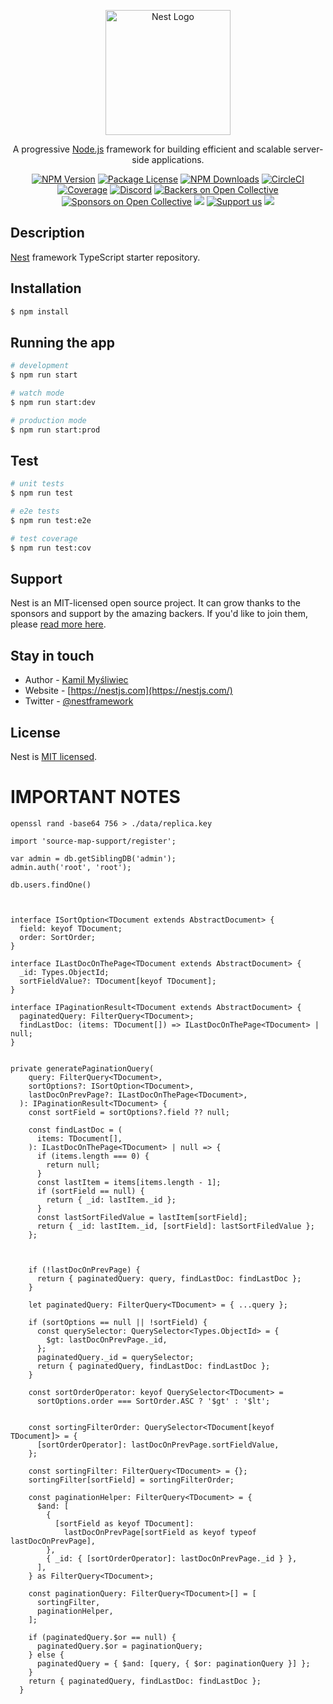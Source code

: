 <p align="center">
  <a href="http://nestjs.com/" target="blank"><img src="https://nestjs.com/img/logo-small.svg" width="200" alt="Nest Logo" /></a>
</p>

[circleci-image]: https://img.shields.io/circleci/build/github/nestjs/nest/master?token=abc123def456
[circleci-url]: https://circleci.com/gh/nestjs/nest

  <p align="center">A progressive <a href="http://nodejs.org" target="_blank">Node.js</a> framework for building efficient and scalable server-side applications.</p>
    <p align="center">
<a href="https://www.npmjs.com/~nestjscore" target="_blank"><img src="https://img.shields.io/npm/v/@nestjs/core.svg" alt="NPM Version" /></a>
<a href="https://www.npmjs.com/~nestjscore" target="_blank"><img src="https://img.shields.io/npm/l/@nestjs/core.svg" alt="Package License" /></a>
<a href="https://www.npmjs.com/~nestjscore" target="_blank"><img src="https://img.shields.io/npm/dm/@nestjs/common.svg" alt="NPM Downloads" /></a>
<a href="https://circleci.com/gh/nestjs/nest" target="_blank"><img src="https://img.shields.io/circleci/build/github/nestjs/nest/master" alt="CircleCI" /></a>
<a href="https://coveralls.io/github/nestjs/nest?branch=master" target="_blank"><img src="https://coveralls.io/repos/github/nestjs/nest/badge.svg?branch=master#9" alt="Coverage" /></a>
<a href="https://discord.gg/G7Qnnhy" target="_blank"><img src="https://img.shields.io/badge/discord-online-brightgreen.svg" alt="Discord"/></a>
<a href="https://opencollective.com/nest#backer" target="_blank"><img src="https://opencollective.com/nest/backers/badge.svg" alt="Backers on Open Collective" /></a>
<a href="https://opencollective.com/nest#sponsor" target="_blank"><img src="https://opencollective.com/nest/sponsors/badge.svg" alt="Sponsors on Open Collective" /></a>
  <a href="https://paypal.me/kamilmysliwiec" target="_blank"><img src="https://img.shields.io/badge/Donate-PayPal-ff3f59.svg"/></a>
    <a href="https://opencollective.com/nest#sponsor"  target="_blank"><img src="https://img.shields.io/badge/Support%20us-Open%20Collective-41B883.svg" alt="Support us"></a>
  <a href="https://twitter.com/nestframework" target="_blank"><img src="https://img.shields.io/twitter/follow/nestframework.svg?style=social&label=Follow"></a>
</p>
  <!--[![Backers on Open Collective](https://opencollective.com/nest/backers/badge.svg)](https://opencollective.com/nest#backer)
  [![Sponsors on Open Collective](https://opencollective.com/nest/sponsors/badge.svg)](https://opencollective.com/nest#sponsor)-->

## Description

[Nest](https://github.com/nestjs/nest) framework TypeScript starter repository.

## Installation

```bash
$ npm install
```

## Running the app

```bash
# development
$ npm run start

# watch mode
$ npm run start:dev

# production mode
$ npm run start:prod
```

## Test

```bash
# unit tests
$ npm run test

# e2e tests
$ npm run test:e2e

# test coverage
$ npm run test:cov
```

## Support

Nest is an MIT-licensed open source project. It can grow thanks to the sponsors and support by the amazing backers. If you'd like to join them, please [read more here](https://docs.nestjs.com/support).

## Stay in touch

- Author - [Kamil Myśliwiec](https://kamilmysliwiec.com)
- Website - [https://nestjs.com](https://nestjs.com/)
- Twitter - [@nestframework](https://twitter.com/nestframework)

## License

Nest is [MIT licensed](LICENSE).



# IMPORTANT NOTES
`openssl rand -base64 756 > ./data/replica.key`

`import 'source-map-support/register';`

```
var admin = db.getSiblingDB('admin');
admin.auth('root', 'root');
```

```
db.users.findOne()
```



```


interface ISortOption<TDocument extends AbstractDocument> {
  field: keyof TDocument;
  order: SortOrder;
}

interface ILastDocOnThePage<TDocument extends AbstractDocument> {
  _id: Types.ObjectId;
  sortFieldValue?: TDocument[keyof TDocument];
}

interface IPaginationResult<TDocument extends AbstractDocument> {
  paginatedQuery: FilterQuery<TDocument>;
  findLastDoc: (items: TDocument[]) => ILastDocOnThePage<TDocument> | null;
}


private generatePaginationQuery(
    query: FilterQuery<TDocument>,
    sortOptions?: ISortOption<TDocument>,
    lastDocOnPrevPage?: ILastDocOnThePage<TDocument>,
  ): IPaginationResult<TDocument> {
    const sortField = sortOptions?.field ?? null;

    const findLastDoc = (
      items: TDocument[],
    ): ILastDocOnThePage<TDocument> | null => {
      if (items.length === 0) {
        return null;
      }
      const lastItem = items[items.length - 1];
      if (sortField == null) {
        return { _id: lastItem._id };
      }
      const lastSortFiledValue = lastItem[sortField];
      return { _id: lastItem._id, [sortField]: lastSortFiledValue };
    };



    if (!lastDocOnPrevPage) {
      return { paginatedQuery: query, findLastDoc: findLastDoc };
    }

    let paginatedQuery: FilterQuery<TDocument> = { ...query };

    if (sortOptions == null || !sortField) {
      const querySelector: QuerySelector<Types.ObjectId> = {
        $gt: lastDocOnPrevPage._id,
      };
      paginatedQuery._id = querySelector;
      return { paginatedQuery, findLastDoc: findLastDoc };
    }

    const sortOrderOperator: keyof QuerySelector<TDocument> =
      sortOptions.order === SortOrder.ASC ? '$gt' : '$lt';


    const sortingFilterOrder: QuerySelector<TDocument[keyof TDocument]> = {
      [sortOrderOperator]: lastDocOnPrevPage.sortFieldValue,
    };

    const sortingFilter: FilterQuery<TDocument> = {};
    sortingFilter[sortField] = sortingFilterOrder;

    const paginationHelper: FilterQuery<TDocument> = {
      $and: [
        {
          [sortField as keyof TDocument]:
            lastDocOnPrevPage[sortField as keyof typeof lastDocOnPrevPage],
        },
        { _id: { [sortOrderOperator]: lastDocOnPrevPage._id } },
      ],
    } as FilterQuery<TDocument>;

    const paginationQuery: FilterQuery<TDocument>[] = [
      sortingFilter,
      paginationHelper,
    ];

    if (paginatedQuery.$or == null) {
      paginatedQuery.$or = paginationQuery;
    } else {
      paginatedQuery = { $and: [query, { $or: paginationQuery }] };
    }
    return { paginatedQuery, findLastDoc: findLastDoc };
  }
```
